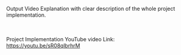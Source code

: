 Output Video Explanation with clear description of the whole project implementation.

<br><br>
Project Implementation YouTube video Link:<br>
https://youtu.be/sR08qlbrhrM

